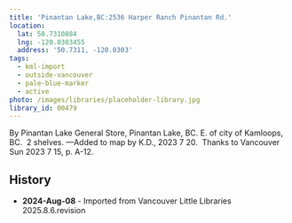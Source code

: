```yaml
---
title: 'Pinantan Lake,BC:2536 Harper Ranch Pinantan Rd.'
location:
  lat: 50.7310884
  lng: -120.0303455
  address: '50.7311, -120.0303'
tags:
  - kml-import
  - outside-vancouver
  - pale-blue-marker
  - active
photo: /images/libraries/placeholder-library.jpg
library_id: 00479
---
```

By Pinantan Lake General Store, Pinantan Lake, BC.
E. of city of Kamloops, BC.  2 shelves.
—Added to map by K.D., 2023 7 20.  
Thanks to Vancouver Sun 2023 7 15, p. A-12.

## History
- **2024-Aug-08** - Imported from Vancouver Little Libraries 2025.8.6.revision
